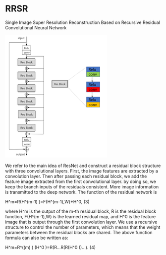# RRSR
Single Image Super Resolution Reconstruction Based on Recursive Residual Convolutional Neural Network

![image](image/poster.PNG)

We refer to the main idea of ResNet and construct a residual block structure with three convolutional layers. First, the image features are extracted by a convolution layer. Then after passing each residual block, we add the feature image extracted from the first convolutional layer. by doing so, we keep the branch inputs of the residuals consistent. More image information is transmitted to the deep network.
The function of the residual network is

H^m=R(H^(m-1) )=F(H^(m-1),W)+H^0,        (3)    


where H^m is the output of the m-th residual block, R is the residual block function, F(H^(m-1),W) is the learned residual map, and H^0 is the feature image that is output through the first convolution layer.
We use a recursive structure to control the number of parameters, which means that the weight parameters between the residual blocks are shared. The above function formula can also be written as:

H^m=R^((m) ) (H^0 )=R(R…R(R(H^0 ))…).        (4)
